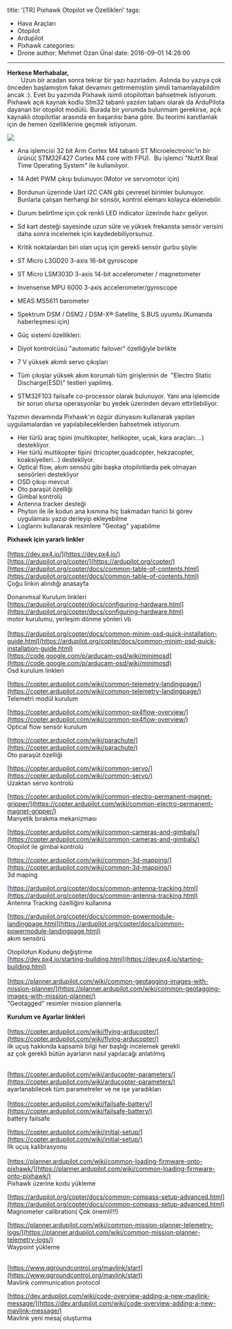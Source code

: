 title: '[TR] Pixhawk Otopilot ve Özellikleri'
tags:
  - Hava Araçları
  - Otopilot
  - Ardupilot
  - Pixhawk
categories:
  - Drone
author: Mehmet Ozan Ünal
date: 2016-09-01 14:26:00
---
**Herkese Merhabalar,**  
        Uzun bir aradan sonra tekrar bir yazı hazırladım. Aslında bu yazıya çok önceden başlamıştım fakat devamını getirmemiştim şimdi tamamlayabildim ancak :). Evet bu yazımda Pixhawk isimli otopilottan bahsetmek istiyorum. Pixhawk açık kaynak kodlu Stm32 tabanlı yazılım tabanı olarak da ArduPilota dayanan bir otopilot modülü. Burada bir yorumda bulunmam gerekirse, açık kaynaklı otopilotlar arasında en başarılısı bana göre. Bu teorimi kanıtlamak için de hemen özelliklerine geçmek istiyorum.  

<!-- more -->  

![](https://4.bp.blogspot.com/-p4zpkVZrQWU/V8faC6OGbjI/AAAAAAAAc_U/rx-zCY8cZksKXnRpi2GC8lY-b-aB_MA_ACLcB/s640/pic-prod-pixhawk1.jpg)

*   Ana işlemcisi 32 bit Arm Cortex M4 tabanlı ST Microelectronic'in bir ürünü( STM32F427 Cortex M4 core with FPU).  Bu işlemci "NuttX Real Time Operating System" ile kullanılıyor. 

*   14 Adet PWM çıkışı bulunuyor.(Motor ve servomotor için)

*   Bordunun üzerinde Uart I2C CAN gibi çevresel birimler bulunuyor. Bunlarla çalışan herhangi bir sönsör, kontrol elemanı kolayca eklenebilir. 

*   Durum belirtlme için çok renkli LED indicator üzerinde hazır geliyor.

*   Sd kart desteği sayesinde uzun süre ve yüksek frekansta sensör verisini daha sonra incelemek için kaydedebiliyorsunuz.

*   Kritik noktalardan biri olan uçuş için gerekli sensör gurbu şöyle:

*   ST Micro L3GD20 3-axis 16-bit gyroscope

*   ST Micro LSM303D 3-axis 14-bit accelerometer / magnetometer

*   Invensense MPU 6000 3-axis accelerometer/gyroscope

*   MEAS MS5611 barometer

*   Spektrum DSM / DSM2 / DSM-X® Satellite, S.BUS uyumlu.(Kumanda haberleşmesi için)

*   Güç sistemi özellikleri:

*   Diyot kontrolcüsü "automatic failover" özelliğiyle birlikte

*   7 V yüksek akımlı servo çıkışları

*   Tüm çıkışlar yüksek akım korumalı tüm girişlerinin de  "Electro Static Discharge(ESD)" testleri yapılmış.

*   STM32F103 failsafe co-processor olarak bulunuyor. Yani ana işlemcide bir sorun olursa operasyonlar bu yedek üzerinden devam ettirilebiliyor.

Yazımın devamında Pixhawk'ın özgür dünyasını kullanarak yapılan uygulamalardan ve yapılabileceklerden bahsetmek istiyorum.  

*   Her türlü araç tipini (multikopter, helikopter, uçak, kara araçları....) destekliyor.
*   Her türlü multikopter tipini (tricopter,quadcopter, hekzacopter, koaksiyelleri...) destekliyor.
*   Optical flow, akım sensöü gibi başka otopilotlarda pek olmayan sensörleri destekliyor
*   OSD çıkışı mevcut
*   Oto paraşüt özelliği
*   Gimbal kontrolü
*   Antenna tracker desteği
*   Phyton ile ile kodun ana kısmına hiç bakmadan harici bi görev uygulaması yazıp derleyip ekleyebilme
*   Loglarını kullanarak resimlere "Geotag" yapabilme

**Pixhawk için yararlı linkler**  
[  
](https://www.blogger.com/goog_469727306)[https://dev.px4.io/](https://dev.px4.io/)  
[https://ardupilot.org/copter/](https://ardupilot.org/copter/)  
[https://ardupilot.org/copter/docs/common-table-of-contents.html](https://ardupilot.org/copter/docs/common-table-of-contents.html)  
Çoğu linkin alındığı anasayfa  

Donanımsal Kurulum linkleri  
[https://ardupilot.org/copter/docs/configuring-hardware.html](https://ardupilot.org/copter/docs/configuring-hardware.html)  
motor kurulumu, yerleşim dönme yönleri vb  
[  
](https://www.blogger.com/goog_469727340)[https://ardupilot.org/copter/docs/common-minim-osd-quick-installation-guide.html](https://ardupilot.org/copter/docs/common-minim-osd-quick-installation-guide.html)  
[https://code.google.com/p/arducam-osd/wiki/minimosd](https://code.google.com/p/arducam-osd/wiki/minimosd)  
Osd kurulum linkleri  

[https://copter.ardupilot.com/wiki/common-telemetry-landingpage/](https://copter.ardupilot.com/wiki/common-telemetry-landingpage/)  
Telemetri modül kurulum  

[https://copter.ardupilot.com/wiki/common-px4flow-overview/](https://copter.ardupilot.com/wiki/common-px4flow-overview/)  
Optical flow sensör kurulum  

[https://copter.ardupilot.com/wiki/parachute/](https://copter.ardupilot.com/wiki/parachute/)  
Oto paraşüt özelliği  

[https://copter.ardupilot.com/wiki/common-servo/](https://copter.ardupilot.com/wiki/common-servo/)  
Uzaktan servo kontrolü  

[https://copter.ardupilot.com/wiki/common-electro-permanent-magnet-gripper/](https://copter.ardupilot.com/wiki/common-electro-permanent-magnet-gripper/)  
Manyetik bırakma mekanizması  

[https://copter.ardupilot.com/wiki/common-cameras-and-gimbals/](https://copter.ardupilot.com/wiki/common-cameras-and-gimbals/)  
Otopilot ile gimbal kontrolü  

[https://copter.ardupilot.com/wiki/common-3d-mapping/](https://copter.ardupilot.com/wiki/common-3d-mapping/)  
3d maping  

<span style="color: #0000ee;"><u>[https://ardupilot.org/copter/docs/common-antenna-tracking.html](https://ardupilot.org/copter/docs/common-antenna-tracking.html)</u></span>  
Antenna Tracking özelliğini kullanma  

[https://ardupilot.org/copter/docs/common-powermodule-landingpage.html](https://ardupilot.org/copter/docs/common-powermodule-landingpage.html)  
akım sensörü  

Otopilotun Kodunu değiştirme  
<span style="color: #0000ee;"><u>[https://dev.px4.io/starting-building.html](https://dev.px4.io/starting-building.html)</u></span>  
[  
](https://www.blogger.com/goog_543916667)[https://planner.ardupilot.com/wiki/common-geotagging-images-with-mission-planner/](https://planner.ardupilot.com/wiki/common-geotagging-images-with-mission-planner/)  
"Geotagged" resimler mission plannerla.  

**Kurulum ve Ayarlar linkleri**  
[  
](https://www.blogger.com/goog_543916669)[https://copter.ardupilot.com/wiki/flying-arducopter/](https://copter.ardupilot.com/wiki/flying-arducopter/)  
ilk uçuş hakkında kapsamlı bilgi her başlığı incelemek gerekli  
az çok gerekli bütün ayarların nasıl yapılacağı anlatılmış  

[  
](https://www.blogger.com/goog_543916675)[https://copter.ardupilot.com/wiki/arducopter-parameters/](https://copter.ardupilot.com/wiki/arducopter-parameters/)  
ayarlanabilecek tüm parametreler ve ne işe yaradıkları  
[  
](https://www.blogger.com/goog_543916679)[https://copter.ardupilot.com/wiki/failsafe-battery/](https://copter.ardupilot.com/wiki/failsafe-battery/)  
battery failsafe  

[https://copter.ardupilot.com/wiki/initial-setup/](https://copter.ardupilot.com/wiki/initial-setup/)  
İlk uçuş kalibrasyonu  
[  
](https://www.blogger.com/goog_543916683)[https://planner.ardupilot.com/wiki/common-loading-firmware-onto-pixhawk/](https://planner.ardupilot.com/wiki/common-loading-firmware-onto-pixhawk/)  
Pixhawk üzerine kodu yükleme  

[https://ardupilot.org/copter/docs/common-compass-setup-advanced.html](https://ardupilot.org/copter/docs/common-compass-setup-advanced.html)  
Magnometer calibration( Çok önemli!!!)  

[https://planner.ardupilot.com/wiki/common-mission-planner-telemetry-logs/](https://planner.ardupilot.com/wiki/common-mission-planner-telemetry-logs/)  
Waypoint yükleme  

[  
](https://www.blogger.com/goog_543916695)[https://www.qgroundcontrol.org/mavlink/start](https://www.qgroundcontrol.org/mavlink/start)  
Mavlink communication protocol  

[https://dev.ardupilot.com/wiki/code-overview-adding-a-new-mavlink-message/](https://dev.ardupilot.com/wiki/code-overview-adding-a-new-mavlink-message/)  
Mavlink yeni mesaj oluşturma  
